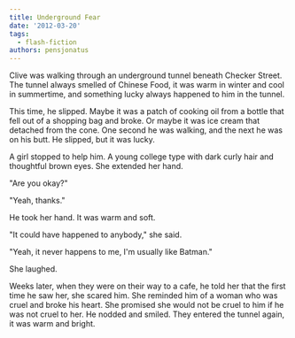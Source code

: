 ```yaml
---
title: Underground Fear
date: '2012-03-20'
tags:
  - flash-fiction
authors: pensjonatus
---
```


Clive was walking through an underground tunnel beneath Checker Street. The
tunnel always smelled of Chinese Food, it was warm in winter and cool in
summertime, and something lucky always happened to him in the tunnel.

<!-- truncate -->

This time, he slipped. Maybe it was a patch of cooking oil from a bottle that
fell out of a shopping bag and broke. Or maybe it was ice cream that detached
from the cone. One second he was walking, and the next he was on his butt. He
slipped, but it was lucky.

A girl stopped to help him. A young college type with dark curly hair and
thoughtful brown eyes. She extended her hand.

"Are you okay?"

"Yeah, thanks."

He took her hand. It was warm and soft.

"It could have happened to anybody," she said.

"Yeah, it never happens to me, I'm usually like Batman."

She laughed.

Weeks later, when they were on their way to a cafe, he told her that the first
time he saw her, she scared him. She reminded him of a woman who was cruel and
broke his heart. She promised she would not be cruel to him if he was not cruel
to her. He nodded and smiled. They entered the tunnel again, it was warm and
bright.
